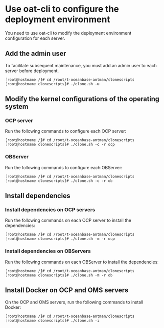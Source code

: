 # Use oat-cli to configure the deployment environment

You need to use oat-cli to modify the deployment environment configuration for each server.

## Add the admin user

To facilitate subsequent maintenance, you must add an admin user to each server before deployment.

```shell
[root@hostname /]# cd /root/t-oceanbase-antman/clonescripts
[root@hostname clonescripts]# ./clone.sh -u
```

## Modify the kernel configurations of the operating system

### OCP server

Run the following commands to configure each OCP server:

```shell
[root@hostname /]# cd /root/t-oceanbase-antman/clonescripts
[root@hostname clonescripts]# ./clone.sh -c -r ocp
```

### OBServer

Run the following commands to configure each OBServer:

```shell
[root@hostname /]# cd /root/t-oceanbase-antman/clonescripts
[root@hostname clonescripts]# ./clone.sh -c -r ob
```

## Install dependencies

### Install dependencies on OCP servers

Run the following commands on each OCP server to install the dependencies:

```shell
[root@hostname /]# cd /root/t-oceanbase-antman/clonescripts
[root@hostname clonescripts]# ./clone.sh -m -r ocp
```

### Install dependencies on OBServers

Run the following commands on each OBServer to install the dependencies:

```shell
[root@hostname /]# cd /root/t-oceanbase-antman/clonescripts
[root@hostname clonescripts]# ./clone.sh -m -r ob
```

## Install Docker on OCP and OMS servers

On the OCP and OMS servers, run the following commands to install Docker:

```shell
[root@hostname /]# cd /root/t-oceanbase-antman/clonescripts
[root@hostname clonescripts]# ./clone.sh -i
```
